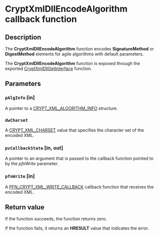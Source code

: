 # CryptXmlDllEncodeAlgorithm callback function

## Description

The **CryptXmlDllEncodeAlgorithm** function encodes **SignatureMethod** or **DigestMethod** elements for agile algorithms with default parameters.

The **CryptXmlDllEncodeAlgorithm** function is exposed through the exported [CryptXmlDllGetInterface](https://learn.microsoft.com/windows/desktop/api/cryptxml/nc-cryptxml-cryptxmldllgetinterface) function.

## Parameters

### `pAlgInfo` [in]

A pointer to a [CRYPT_XML_ALGORITHM_INFO](https://learn.microsoft.com/windows/desktop/api/cryptxml/ns-cryptxml-crypt_xml_algorithm_info) structure.

### `dwCharset`

A [CRYPT_XML_CHARSET](https://learn.microsoft.com/windows/desktop/api/cryptxml/ne-cryptxml-crypt_xml_charset) value that specifies the character set of the encoded XML.

### `pvCallbackState` [in, out]

A pointer to an argument that is passed to the callback function pointed to by the *pfnWrite* parameter.

### `pfnWrite` [in]

A [PFN_CRYPT_XML_WRITE_CALLBACK](https://learn.microsoft.com/windows/desktop/api/cryptxml/nc-cryptxml-pfn_crypt_xml_write_callback) callback function that receives the encoded XML.

## Return value

If the function succeeds, the function returns zero.

If the function fails, it returns an **HRESULT** value that indicates the error.